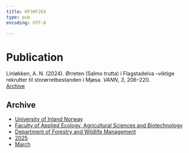 ```yaml
---
title: KPJHF26X
type: pub
encoding: UTF-8

---
```

<h1>Publication</h1>
<article id="csl-bib-container-KPJHF26X" class="csl-bib-container">
  <div class="csl-bib-body"> <div class="csl-entry">Linløkken, A. N. (2024). Ørreten (Salmo trutta) i Flagstadelva –viktige rekrutter til storørretbestanden i Mjøsa. <i>VANN</i>, <i>3</i>, 206–220.</div> </div>
  <div class="csl-bib-buttons">
    <a href="#taxonomy-article-KPJHF26X" alt="archive" class="csl-bib-button">Archive</a>
  </div>
  <div id="csl-bib-meta-container-KPJHF26X"></div>
</article>
<div id="csl-bib-meta-KPJHF26X" class="csl-bib-meta">
  <article id="taxonomy-article-KPJHF26X" class="taxonomy-article">
    <h1>Archive</h1>
    <ul>
      <li><a href="{{< params subfolder >}}en/archive/?key=3DCRN523">University of Inland Norway</a></li>
      <li><a href="{{< params subfolder >}}en/archive/?key=T77LXH6D">Faculty of Applied Ecology, Agricultural Sciences and Biotechnology</a></li>
      <li><a href="{{< params subfolder >}}en/archive/?key=7TRARPE3">Department of Forestry and Wildlife Management</a></li>
      <li><a href="{{< params subfolder >}}en/archive/?key=H5L4MZHE">2025</a></li>
      <li><a href="{{< params subfolder >}}en/archive/?key=IQQJNV9X">March</a></li>
    </ul>
  </article>
</div>
